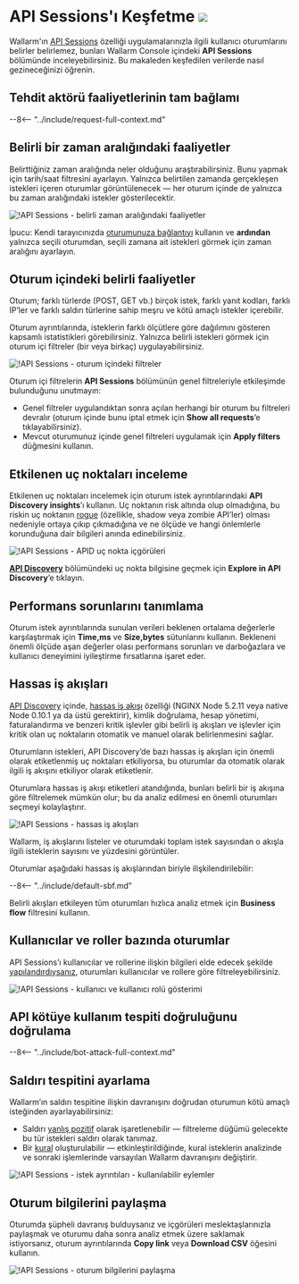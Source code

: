 [link-attacks]:                 ../user-guides/events/check-attack.md
[link-incidents]:               ../user-guides/events/check-incident.md
[link-sessions]:                ../api-sessions/overview.md
[link-api-abuse-prevention]:    ../api-abuse-prevention/overview.md
[img-api-sessions-api-abuse]:   ../images/api-sessions/api-sessions-api-abuse.png

# API Sessions'ı Keşfetme <a href="../../about-wallarm/subscription-plans/#core-subscription-plans"><img src="../../images/api-security-tag.svg" style="border: none;"></a>

Wallarm'ın [API Sessions](overview.md) özelliği uygulamalarınızla ilgili kullanıcı oturumlarını belirler belirlemez, bunları Wallarm Console içindeki **API Sessions** bölümünde inceleyebilirsiniz. Bu makaleden keşfedilen verilerde nasıl gezineceğinizi öğrenin.

## Tehdit aktörü faaliyetlerinin tam bağlamı

--8<-- "../include/request-full-context.md"

## Belirli bir zaman aralığındaki faaliyetler

Belirttiğiniz zaman aralığında neler olduğunu araştırabilirsiniz. Bunu yapmak için tarih/saat filtresini ayarlayın. Yalnızca belirtilen zamanda gerçekleşen istekleri içeren oturumlar görüntülenecek — her oturum içinde de yalnızca bu zaman aralığındaki istekler gösterilecektir.

![!API Sessions - belirli zaman aralığındaki faaliyetler](../images/api-sessions/api-sessions-timeframe.png)

İpucu: Kendi tarayıcınızda [oturumunuza bağlantıyı](#sharing-session-information) kullanın ve **ardından** yalnızca seçili oturumdan, seçili zamana ait istekleri görmek için zaman aralığını ayarlayın.

## Oturum içindeki belirli faaliyetler

Oturum; farklı türlerde (POST, GET vb.) birçok istek, farklı yanıt kodları, farklı IP’ler ve farklı saldırı türlerine sahip meşru ve kötü amaçlı istekler içerebilir.

Oturum ayrıntılarında, isteklerin farklı ölçütlere göre dağılımını gösteren kapsamlı istatistikleri görebilirsiniz. Yalnızca belirli istekleri görmek için oturum içi filtreler (bir veya birkaç) uygulayabilirsiniz.

![!API Sessions - oturum içindeki filtreler](../images/api-sessions/api-sessions-inline-filters.png)

Oturum içi filtrelerin **API Sessions** bölümünün genel filtreleriyle etkileşimde bulunduğunu unutmayın:

* Genel filtreler uygulandıktan sonra açılan herhangi bir oturum bu filtreleri devralır (oturum içinde bunu iptal etmek için **Show all requests**’e tıklayabilirsiniz).
* Mevcut oturumunuz içinde genel filtreleri uygulamak için **Apply filters** düğmesini kullanın.

## Etkilenen uç noktaları inceleme

Etkilenen uç noktaları incelemek için oturum istek ayrıntılarındaki **API Discovery insights**’ı kullanın. Uç noktanın risk altında olup olmadığına, bu riskin uç noktanın [rogue](../api-discovery/rogue-api.md) (özellikle, shadow veya zombie API’ler) olması nedeniyle ortaya çıkıp çıkmadığına ve ne ölçüde ve hangi önlemlerle korunduğuna dair bilgileri anında edinebilirsiniz.

![!API Sessions - APID uç nokta içgörüleri](../images/api-sessions/api-sessions-apid-insight.png)

[**API Discovery**](../api-discovery/overview.md) bölümündeki uç nokta bilgisine geçmek için **Explore in API Discovery**’e tıklayın.

## Performans sorunlarını tanımlama

Oturum istek ayrıntılarında sunulan verileri beklenen ortalama değerlerle karşılaştırmak için **Time,ms** ve **Size,bytes** sütunlarını kullanın. Bekleneni önemli ölçüde aşan değerler olası performans sorunları ve darboğazlara ve kullanıcı deneyimini iyileştirme fırsatlarına işaret eder.

## Hassas iş akışları

[API Discovery](../api-discovery/overview.md) içinde, [hassas iş akışı](../api-discovery/sbf.md) özelliği (NGINX Node 5.2.11 veya native Node 0.10.1 ya da üstü gerektirir), kimlik doğrulama, hesap yönetimi, faturalandırma ve benzeri kritik işlevler gibi belirli iş akışları ve işlevler için kritik olan uç noktaların otomatik ve manuel olarak belirlenmesini sağlar.

Oturumların istekleri, API Discovery’de bazı hassas iş akışları için önemli olarak etiketlenmiş uç noktaları etkiliyorsa, bu oturumlar da otomatik olarak ilgili iş akışını etkiliyor olarak etiketlenir.

Oturumlara hassas iş akışı etiketleri atandığında, bunları belirli bir iş akışına göre filtrelemek mümkün olur; bu da analiz edilmesi en önemli oturumları seçmeyi kolaylaştırır.

![!API Sessions - hassas iş akışları](../images/api-sessions/api-sessions-sbf-no-select.png)

Wallarm, iş akışlarını listeler ve oturumdaki toplam istek sayısından o akışla ilgili isteklerin sayısını ve yüzdesini görüntüler.

Oturumlar aşağıdaki hassas iş akışlarından biriyle ilişkilendirilebilir:

--8<-- "../include/default-sbf.md"

Belirli akışları etkileyen tüm oturumları hızlıca analiz etmek için **Business flow** filtresini kullanın.

## Kullanıcılar ve roller bazında oturumlar

API Sessions’ı kullanıcılar ve rollerine ilişkin bilgileri elde edecek şekilde [yapılandırdıysanız](setup.md#users-and-roles), oturumları kullanıcılar ve rollere göre filtreleyebilirsiniz.

![!API Sessions - kullanıcı ve kullanıcı rolü gösterimi](../images/api-sessions/api-sessions-user-role-display.png)

## API kötüye kullanım tespiti doğruluğunu doğrulama

--8<-- "../include/bot-attack-full-context.md"

## Saldırı tespitini ayarlama

Wallarm’ın saldırı tespitine ilişkin davranışını doğrudan oturumun kötü amaçlı isteğinden ayarlayabilirsiniz:

* Saldırı [yanlış pozitif](../about-wallarm/protecting-against-attacks.md#false-positives) olarak işaretlenebilir — filtreleme düğümü gelecekte bu tür istekleri saldırı olarak tanımaz.
* Bir [kural](../user-guides/rules/rules.md) oluşturulabilir — etkinleştirildiğinde, kural isteklerin analizinde ve sonraki işlemlerinde varsayılan Wallarm davranışını değiştirir.

![!API Sessions - istek ayrıntıları - kullanılabilir eylemler](../images/api-sessions/api-sessions-request-details-actions.png)

## Oturum bilgilerini paylaşma

Oturumda şüpheli davranış bulduysanız ve içgörüleri meslektaşlarınızla paylaşmak ve oturumu daha sonra analiz etmek üzere saklamak istiyorsanız, oturum ayrıntılarında **Copy link** veya **Download CSV** öğesini kullanın.

![!API Sessions - oturum bilgilerini paylaşma](../images/api-sessions/api-sessions-share.png)
